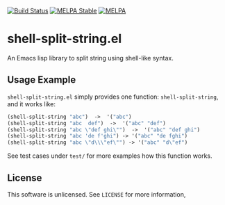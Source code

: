 [![Build Status](https://travis-ci.org/10sr/shell-split-string-el.svg?branch=master)](https://travis-ci.org/10sr/shell-split-string-el)
[![MELPA Stable](http://stable.melpa.org/packages/shell-split-string-badge.svg)](http://stable.melpa.org/#/shell-split-string)
[![MELPA](http://melpa.org/packages/shell-split-string-badge.svg)](http://melpa.org/#/shell-split-string)



shell-split-string.el
=====================

An Emacs lisp library to split string using shell-like syntax.



Usage Example
-------------

`shell-split-string.el` simply provides one function: `shell-split-string`,
and it works like:

```el
(shell-split-string "abc")  ->  '("abc")
(shell-split-string "abc  def")  ->  '("abc" "def")
(shell-split-string "abc \"def ghi\"")  ->  '("abc" "def ghi")
(shell-split-string "abc 'de f'ghi") -> '("abc" "de fghi")
(shell-split-string "abc \"d\\\"ef\"") -> '("abc" "d\"ef")
```

See test cases under `test/` for more examples how this function works.



License
--------

This software is unlicensed. See `LICENSE` for more information,
